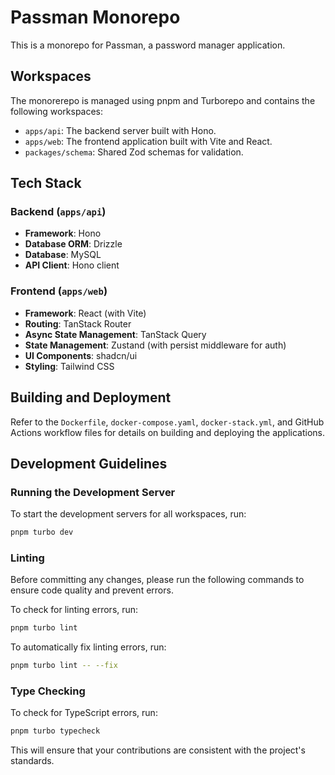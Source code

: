 # Passman Monorepo

This is a monorepo for Passman, a password manager application.

## Workspaces

The monorerepo is managed using pnpm and Turborepo and contains the following workspaces:

- `apps/api`: The backend server built with Hono.
- `apps/web`: The frontend application built with Vite and React.
- `packages/schema`: Shared Zod schemas for validation.

## Tech Stack

### Backend (`apps/api`)

- **Framework**: Hono
- **Database ORM**: Drizzle
- **Database**: MySQL
- **API Client**: Hono client

### Frontend (`apps/web`)

- **Framework**: React (with Vite)
- **Routing**: TanStack Router
- **Async State Management**: TanStack Query
- **State Management**: Zustand (with persist middleware for auth)
- **UI Components**: shadcn/ui
- **Styling**: Tailwind CSS

## Building and Deployment

Refer to the `Dockerfile`, `docker-compose.yaml`, `docker-stack.yml`, and GitHub Actions workflow files for details on building and deploying the applications.

## Development Guidelines

### Running the Development Server

To start the development servers for all workspaces, run:

```bash
pnpm turbo dev
```

### Linting

Before committing any changes, please run the following commands to ensure code quality and prevent errors.

To check for linting errors, run:

```bash
pnpm turbo lint
```

To automatically fix linting errors, run:

```bash
pnpm turbo lint -- --fix
```

### Type Checking

To check for TypeScript errors, run:

```bash
pnpm turbo typecheck
```

This will ensure that your contributions are consistent with the project's standards.

